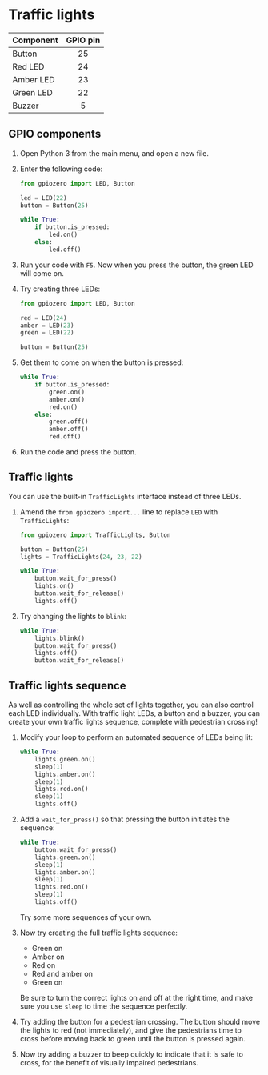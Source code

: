 # Traffic lights

| Component | GPIO pin |
| --------- | :------: |
| Button    | 25       |
| Red LED   | 24       |
| Amber LED | 23       |
| Green LED | 22       |
| Buzzer    | 5        |

## GPIO components

1. Open Python 3 from the main menu, and open a new file.

1. Enter the following code:

    ```python
    from gpiozero import LED, Button

    led = LED(22)
    button = Button(25)

    while True:
        if button.is_pressed:
            led.on()
        else:
            led.off()
    ```

1. Run your code with `F5`. Now when you press the button, the green LED will come on.

1. Try creating three LEDs:

    ```python
    from gpiozero import LED, Button

    red = LED(24)
    amber = LED(23)
    green = LED(22)

    button = Button(25)
    ```

1. Get them to come on when the button is pressed:

    ```python
    while True:
        if button.is_pressed:
            green.on()
            amber.on()
            red.on()
        else:
            green.off()
            amber.off()
            red.off()
    ```

1. Run the code and press the button.

## Traffic lights

You can use the built-in `TrafficLights` interface instead of three LEDs.

1. Amend the `from gpiozero import...` line to replace `LED` with `TrafficLights`:

    ```python
    from gpiozero import TrafficLights, Button

    button = Button(25)
    lights = TrafficLights(24, 23, 22)

    while True:
        button.wait_for_press()
        lights.on()
        button.wait_for_release()
        lights.off()
    ```

1. Try changing the lights to `blink`:

    ```python
    while True:
        lights.blink()
        button.wait_for_press()
        lights.off()
        button.wait_for_release()
    ```

## Traffic lights sequence

As well as controlling the whole set of lights together, you can also control each LED individually. With traffic light LEDs, a button and a buzzer, you can create your own traffic lights sequence, complete with pedestrian crossing!

1. Modify your loop to perform an automated sequence of LEDs being lit:

    ```python
    while True:
        lights.green.on()
        sleep(1)
        lights.amber.on()
        sleep(1)
        lights.red.on()
        sleep(1)
        lights.off()
    ```

1. Add a `wait_for_press()` so that pressing the button initiates the sequence:

    ```python
    while True:
        button.wait_for_press()
        lights.green.on()
        sleep(1)
        lights.amber.on()
        sleep(1)
        lights.red.on()
        sleep(1)
        lights.off()
    ```

    Try some more sequences of your own.

1. Now try creating the full traffic lights sequence:

    - Green on
    - Amber on
    - Red on
    - Red and amber on
    - Green on

    Be sure to turn the correct lights on and off at the right time, and make sure you use `sleep` to time the sequence perfectly.

1. Try adding the button for a pedestrian crossing. The button should move the lights to red (not immediately), and give the pedestrians time to cross before moving back to green until the button is pressed again.

1. Now try adding a buzzer to beep quickly to indicate that it is safe to cross, for the benefit of visually impaired pedestrians.
